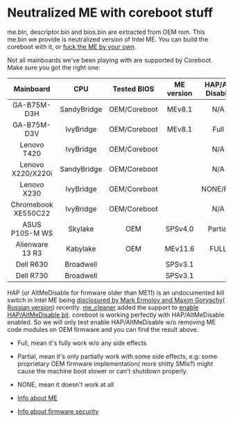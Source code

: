# Neutralized ME with coreboot stuff

me.bin, descriptor.bin and bios.bin are extracted from OEM rom. This me.bin we provide is neutralized version of Intel ME. You can build the coreboot with it, or [fuck the ME by your own](https://hardenedlinux.github.io/firmware/2016/11/17/neutralize_ME_firmware_on_sandybridge_and_ivybridge.html).

Not all mainboards we've been playing with are supported by Coreboot. Make sure you got the right one:

| Mainboard            | CPU               | Tested BIOS   | ME version |HAP/Alt Disable      | BootGuard( Jail?) |
|:--------------------:|:-----------------:|:-------------:|:----------:|:-------------------:|:--------:|
| GA-B75M-D3H          | SandyBridge       | OEM/Coreboot  | MEv8.1     | N/A                 |          |
| GA-B75M-D3V          | IvyBridge         | OEM/Coreboot  | MEv8.1     | Full                |          |
| Lenovo T420          | IvyBridge         | OEM/Coreboot  |            | N/A                 |          |
| Lenovo X220/X220i    | SandyBridge       | OEM/Coreboot  |            | N/A                 |          |
| Lenovo X230          | IvyBridge         | OEM/Coreboot  |            | NONE/Full           |          |
| Chromebook XE550C22  | IvyBridge         | OEM/Coreboot  |            | N/A                 |          |
| ASUS P10S-M WS       | Skylake           | OEM           | SPSv4.0    | Partial             |          |
| Alienware 13 R3      | Kabylake          | OEM           | MEv11.6    | FULL                | Disabled |
| Dell R630            | Broadwell         |               | SPSv3.1    |                     |          |    
| Dell R730            | Broadwell         |               | SPSv3.1    |                     | Disabled |

HAP (or AltMeDisable for firmware older than ME11) is an undocumented kill switch in Intel ME being [disclosured by Mark Ermolov and Maxim Goryachy](http://blog.ptsecurity.com/2017/08/disabling-intel-me.html)( [Russian version](https://habrahabr.ru/company/pt/blog/336242/)) recently. [me_cleaner](https://github.com/corna/me_cleaner) added the support to [enable HAP/AltMeDisable bit](https://github.com/corna/me_cleaner/commit/ced3b46ba2ccd74602b892f9594763ef34671652). coreboot is working perfectly with HAP/AltMeDisable enabled. So we will only test enable HAP/AltMeDisable w/o removing ME code modules on OEM firmware and you can find the result above.

* Full, mean it's fully work w/o any side effects
* Partial, mean it's only partially work with some side effects, e.g: some proprietary OEM firmware implementation( more shitty SMIs?) might cause the machine boot slower or can't shutdown properly.
* NONE, mean it doesn't work at all

* [Info about ME](https://github.com/hardenedlinux/firmware-anatomy/blob/master/hack_ME/me_info.md)
* [Info about firmware security](https://github.com/hardenedlinux/firmware-anatomy/blob/master/hack_ME/firmware_security.md)
